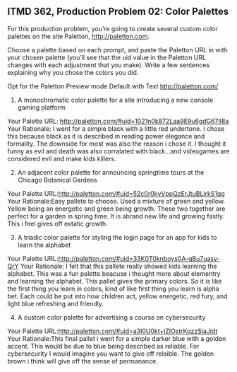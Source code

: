 ## ITMD 362, Production Problem 02: Color Palettes

For this production problem, you’re going to create several custom color palettes on the site
Paletton, http://paletton.com.

Choose a palette based on each prompt, and paste the Paletton URL in with your chosen palette
(you’ll see that the uid value in the Paletton URL changes with each adjustment that you make).
Write a few sentences explaining why you chose the colors you did.

Opt for the Paletton Preview mode Default with Text http://paletton.com/

1. A monochromatic color palette for a site introducing a new console gaming platform

Your Palette URL: http://paletton.com/#uid=1021n0k872Laa9E9u6gdG67iI8a
Your Rationale: I went for a simple black with a little red undertone.  I chose this because black as it is described in reading power elegance and formality.  The downside for most was also the reason i chose it. I thought it funny as evil and death was also corralated with black...and videogames are considered evil and make kids killers.

2. An adjacent color palette for announcing springtime tours at the Chicago Botanical Gardens

Your Palette URL:http://paletton.com/#uid=52c0r0kyVppQzErJtuBLjrkS1qg
Your Rationale:Easy pallete to choose. Used a mixture of green and yellow.  Yellow being an energetic and green being growth.  These two together are perfect for a garden in spring time.  It is abrand new life and growing fastly.  This i feel gives off extatic growth.

3. A triadic color palette for styling the login page for an app for kids to learn the alphabet

Your Palette URL:http://paletton.com/#uid=33K0T0knboys0A-qBu7uasy-QrY
Your Rationale: I felt that this pallete really showed kids learning the alphabet.  This was a fun palette beacuse i thought more about elementry and learning the alphabet.  This pallet gives the primary colors.  So it is like the first thing you learn in colors, kind of like first thing you learn is alpha bet.  Each could be put into how children act, yellow energetic, red fury, and light blue refreshing and friendly.

4. A custom color palette for advertising a course on cybersecurity

Your Palette URL:http://paletton.com/#uid=a3I0U0kt+lZlOstrKqzzSiaJidt
Your Rationale:This final pallet i went for a simple darker blue with a golden accent.  This would be due to blue being described as reliable.  For cybersecurity I would imagine you want to give off relaible.  The golden brown i think will give off  the sense of permanance.
